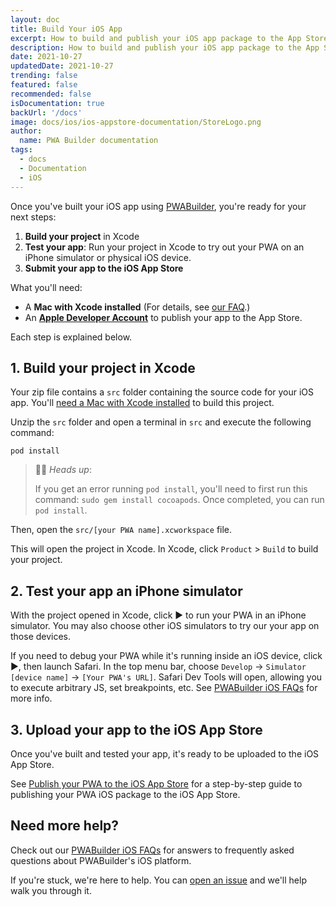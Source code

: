 ```yaml
---
layout: doc
title: Build Your iOS App
excerpt: How to build and publish your iOS app package to the App Store
description: How to build and publish your iOS app package to the App Store
date: 2021-10-27
updatedDate: 2021-10-27
trending: false
featured: false
recommended: false
isDocumentation: true
backUrl: '/docs'
image: docs/ios/ios-appstore-documentation/StoreLogo.png
author:
  name: PWA Builder documentation
tags:
  - docs
  - Documentation
  - iOS
---
```


Once you've built your iOS app using [PWABuilder](https://www.pwabuilder.com), you're ready for your next steps:

1. **Build your project** in Xcode
2. **Test your app**: Run your project in Xcode to try out your PWA on an iPhone simulator or physical iOS device.
3. **Submit your app to the iOS App Store**

What you'll need:

- A **Mac with Xcode installed** (For details, see [our FAQ](/docs/ios-faq#can-i-publish-to-the-app-store-without-a-mac).)
- An **[Apple Developer Account](/docs/publish-your-pwa-to-the-ios-app-store#1-sign-into-your-apple-developer-account)** to publish your app to the App Store.

Each step is explained below.

## 1. Build your project in Xcode

Your zip file contains a `src` folder containing the source code for your iOS app. You'll [need a Mac with Xcode installed](/docs/ios-faq#can-i-publish-to-the-app-store-without-a-mac) to build this project.

Unzip the `src` folder and open a terminal in `src` and execute the following command:

`pod install`

> 💁‍♂️ *Heads up*: 
> 
> If you get an error running `pod install`, you'll need to first run this command: `sudo gem install cocoapods`. Once completed, you can run `pod install`.

Then, open the `src/[your PWA name].xcworkspace` file.

This will open the project in Xcode. In Xcode, click `Product` > `Build` to build your project.

## 2. Test your app an iPhone simulator

With the project opened in Xcode, click ▶️ to run your PWA in an iPhone simulator. You may also choose other iOS simulators to try our your app on those devices.

If you need to debug your PWA while it's running inside an iOS device, click ▶️, then launch Safari. In the top menu bar, choose `Develop` -> `Simulator [device name]` -> `[Your PWA's URL]`. Safari Dev Tools will open, allowing you to execute arbitrary JS, set breakpoints, etc. See [PWABuilder iOS FAQs](/docs/ios-faq) for more info.

## 3. Upload your app to the iOS App Store

Once you've built and tested your app, it's ready to be uploaded to the iOS App Store.

See [Publish your PWA to the iOS App Store](/docs/publish-your-pwa-to-the-ios-app-store) for a step-by-step guide to publishing your PWA iOS package to the iOS App Store.

## Need more help?

Check out our [PWABuilder iOS FAQs](/docs/ios-faq) for answers to frequently asked questions about PWABuilder's iOS platform.

If you're stuck, we're here to help. You can [open an issue](https://github.com/pwa-builder/PWABuilder/issues/new?assignees=&labels=ios-platform,question%20%3Agrey_question%3A&body=Type%20your%20question%20here.%20Please%20include%20the%20URL%20to%20your%20PWA.%0A%0A%3E%20If%20my%20answer%20was%20in%20the%20docs%20all%20along%2C%20I%20promise%20to%20give%20%245%20USD%20to%20charity.) and we'll help walk you through it.